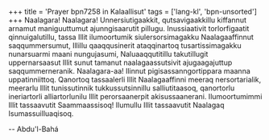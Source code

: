 +++
title = 'Prayer bpn7258 in Kalaallisut'
tags = ['lang-kl', 'bpn-unsorted']
+++
Naalagara! Naalagara! Unnersiutigaakkit, qutsavigaakkillu kiffannut arnamut maniguuttumut ajunngisaarutit pillugu. Inussiaativit torlorfigaatit qinnuigalutillu, tassa Illit ilumoortumik siulersorsimagakku Naalagaaffinnut saqqummersumut, Illillu qaaqqusinerit ataqqinartoq tusartissimagakku nunarsuarmi maani nungujasumi, Naluaaqqutitillu takutillugit uppernarsaasut Illit sunut tamanut naalagaassutsivit ajugaagajuttup saqqummerneranik.
Naalagara-aa! Ilinnut pigisassanngortippara maanna uppatinniittoq. Qanortoq tassaalerli Illit Naalagaaffinni meeraq nersortarialik, meerarlu Illit tunissutinnik tukkussutsinnillu salliutitaasoq, qanortorlu ineriartorli alliartorlunilu Illit perorsaanerpit akisussaanerani. Ilumoortumimmi Illit tassaavutit Saammaassisoq! Ilumullu Illit tassaavutit Naalagaq Isumassuilluaqisoq.

-- Abdu'l-Bahá
